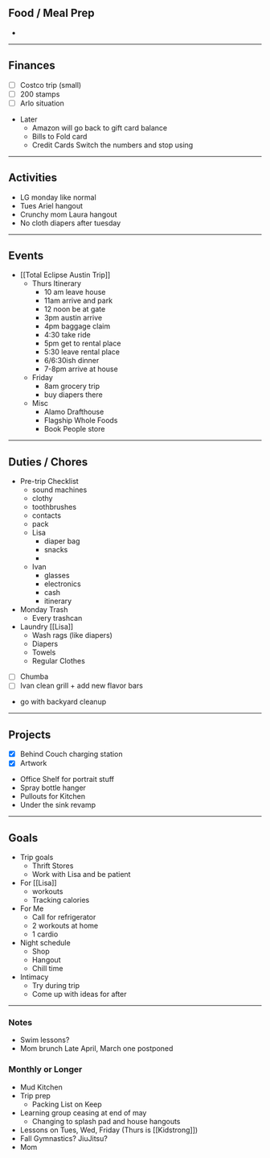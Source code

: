 
## Food / Meal Prep
- 

---
## Finances
- [ ] Costco trip (small)
- [ ] 200 stamps
- [ ] Arlo situation
- Later
	- Amazon will go back to gift card balance
	- Bills to Fold card
	- Credit Cards Switch the numbers and stop using
---
## Activities
- LG monday like normal
- Tues Ariel hangout
- Crunchy mom Laura hangout
- No cloth diapers after tuesday
---
## Events
- [[Total Eclipse Austin Trip]]
	- Thurs Itinerary
		- 10 am leave house
		- 11am arrive and park
		- 12 noon be at gate
		- 3pm austin arrive
		- 4pm baggage claim
		- 4:30 take ride
		- 5pm get to rental place
		- 5:30 leave rental place
		- 6/6:30ish dinner
		- 7-8pm arrive at house
	- Friday
		- 8am grocery trip
		- buy diapers there
	- Misc
		- Alamo Drafthouse
		- Flagship Whole Foods
		- Book People store
---
## Duties / Chores
- Pre-trip Checklist
	- sound machines
	- clothy
	- toothbrushes
	- contacts
	- pack
	- Lisa
		- diaper bag
		- snacks
		- 
	- Ivan
		- glasses
		- electronics
		- cash
		- itinerary 
- Monday Trash
	- Every trashcan
- Laundry [[Lisa]]
	- Wash rags (like diapers)
	- Diapers
	- Towels
	- Regular Clothes
- [ ] Chumba
- [ ] Ivan clean grill + add new flavor bars
- go with backyard cleanup
---
## Projects 
- [x] Behind Couch charging station
- [x] Artwork
- Office Shelf for portrait stuff
- Spray bottle hanger
- Pullouts for Kitchen
- Under the sink revamp
---
## Goals
- Trip goals
	- Thrift Stores
	- Work with Lisa and be patient
- For [[Lisa]] 
	- workouts
	- Tracking calories
- For Me
	- Call for refrigerator
	- 2 workouts at home
	- 1 cardio
- Night schedule
	- Shop
	- Hangout
	- Chill time
- Intimacy
	- Try during trip
	- Come up with ideas for after
---

### Notes
- Swim lessons?
- Mom brunch Late April, March one postponed

### Monthly or Longer
- Mud Kitchen
- Trip prep
	- Packing List on Keep
- Learning group ceasing at end of may
	- Changing to splash pad and house hangouts
- Lessons on Tues, Wed, Friday (Thurs is [[Kidstrong]])
- Fall Gymnastics? JiuJitsu?
- Mom


